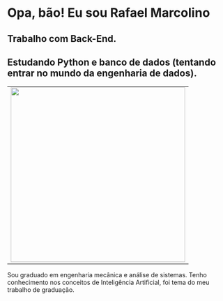 # Opa, bão! Eu sou Rafael Marcolino

## Trabalho com Back-End.
## Estudando Python e banco de dados (tentando entrar no mundo da engenharia de dados).

<table>
    <tr>
    	<td>
            <img width="400px" align="center" src="https://github-readme-stats.vercel.app/api/top-langs/?username=RafaelMarcolinoSilva&layout=compact&show_icons=true&theme=bat-theme" />
        </td>
    </tr>
</table>

Sou graduado em engenharia mecânica e análise de sistemas. Tenho conhecimento nos conceitos de Inteligência Artificial, foi tema do meu trabalho de graduação.
